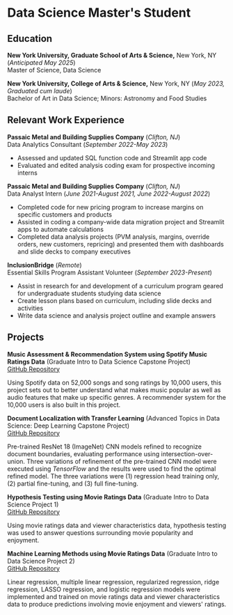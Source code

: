 # Data Science Master's Student

## Education
**New York University, Graduate School of Arts & Science,** New York, NY (_Anticipated May 2025_)  
Master of Science, Data Science

**New York University, College of Arts & Science,** New York, NY (_May 2023, Graduated cum laude_)  
Bachelor of Art in Data Science; Minors: Astronomy and Food Studies

## Relevant Work Experience
**Passaic Metal and Building Supplies Company** (_Clifton, NJ_)  
Data Analytics Consultant (_September 2022-May 2023_)  
* Assessed and updated SQL function code and Streamlit app code
* Evaluated and edited analysis coding exam for prospective incoming interns

**Passaic Metal and Building Supplies Company** (_Clifton, NJ_)  
Data Analyst Intern (_June 2021-August 2021, June 2022-August 2022_)  
* Completed code for new pricing program to increase margins on specific customers and products
* Assisted in coding a company-wide data migration project and Streamlit apps to automate calculations
* Completed data analysis projects (PVM analysis, margins, override orders, new customers, repricing) and presented them with dashboards and slide decks to company executives

**InclusionBridge** (_Remote_)  
Essential Skills Program Assistant Volunteer (_September 2023-Present_)  
* Assist in research for and development of a curriculum program geared for undergraduate students studying data science
* Create lesson plans based on curriculum, including slide decks and activities
* Write data science and analysis project outline and example answers


## Projects
**Music Assessment & Recommendation System using Spotify Music Ratings Data** (Graduate Intro to Data Science Capstone Project)  
[GitHub Repository](https://github.com/sophiejuco/DSGA-1001_Final_Project)  

Using Spotify data on 52,000 songs and song ratings by 10,000 users, this project sets out to better understand what makes music popular as well as audio features that make up specific genres. A recommender system for the 10,000 users is also built in this project.

**Document Localization with Transfer Learning** (Advanced Topics in Data Science: Deep Learning Capstone Project)  
[GitHub Repository](https://github.com/sophiejuco/DS301_final_project)  

Pre-trained ResNet 18 (ImageNet) CNN models refined to recognize document boundaries, evaluating performance using intersection-over-union. Three variations of refinement of the pre-trained CNN model were executed using *TensorFlow* and the results were used to find the optimal refined model. The three variations were (1) regression head training only, (2) partial fine-tuning, and (3) full fine-tuning.

**Hypothesis Testing using Movie Ratings Data** (Graduate Intro to Data Science Project 1)  
[GitHub Repository](https://github.com/sophiejuco/DSGA-1001_data_analysis_project1)  

Using movie ratings data and viewer characteristics data, hypothesis testing was used to answer questions surrounding movie popularity and enjoyment.

**Machine Learning Methods using Movie Ratings Data** (Graduate Intro to Data Science Project 2)  
[GitHub Repository](https://github.com/sophiejuco/DSGA-1001_Data_Analysis_Project2)  

Linear regression, multiple linear regression, regularized regression, ridge regression, LASSO regression, and logistic regression models were implemented and trained on movie ratings data and viewer characteristics data to produce predictions involving movie enjoyment and viewers' ratings.
